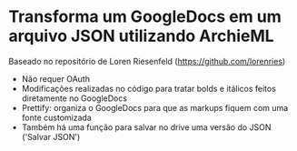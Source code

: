 # Transforma um GoogleDocs em um arquivo JSON utilizando ArchieML
Baseado no repositório de Loren Riesenfeld (https://github.com/lorenries)
* Não requer OAuth
* Modificações realizadas no código para tratar bolds e itálicos feitos diretamente no GoogleDocs
* Prettify: organiza o GoogleDocs para que as markups fiquem com uma fonte customizada
* Também há uma função para salvar no drive uma versão do JSON ('Salvar JSON')